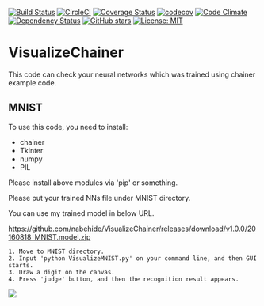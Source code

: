 [![Build Status](https://travis-ci.org/nabehide/VisualizeChainer.svg?branch=travis)](https://travis-ci.org/nabehide/VisualizeChainer)
[![CircleCI](https://circleci.com/gh/nabehide/VisualizeChainer.svg?style=svg)](https://circleci.com/gh/nabehide/VisualizeChainer)
[![Coverage Status](https://coveralls.io/repos/github/nabehide/VisualizeChainer/badge.svg?branch=master)](https://coveralls.io/github/nabehide/VisualizeChainer?branch=master)
[![codecov](https://codecov.io/gh/nabehide/VisualizeChainer/branch/master/graph/badge.svg)](https://codecov.io/gh/nabehide/VisualizeChainer)
[![Code Climate](https://codeclimate.com/github/nabehide/VisualizeChainer.png)](https://codeclimate.com/github/nabehide/VisualizeChainer)
[![Dependency Status](https://gemnasium.com/badges/github.com/nabehide/VisualizeChainer.svg)](https://gemnasium.com/github.com/nabehide/VisualizeChainer)
[![GitHub stars](https://img.shields.io/github/stars/nabehide/VisualizeChainer.svg)](https://github.com/nabehide/VisualizeChainer/stargazers)
[![License: MIT](https://img.shields.io/badge/License-MIT-blue.svg)](https://opensource.org/licenses/MIT)

# VisualizeChainer
This code can check your neural networks which was trained using chainer example code.

## MNIST
To use this code, you need to install:
 - chainer
 - Tkinter
 - numpy
 - PIL

Please install above modules via 'pip' or something.

Please put your trained NNs file under MNIST directory.

You can use my trained model in below URL.

https://github.com/nabehide/VisualizeChainer/releases/download/v1.0.0/20160818_MNIST.model.zip

    1. Move to MNIST directory.
    2. Input 'python VisualizeMNIST.py' on your command line, and then GUI starts.
    3. Draw a digit on the canvas.
    4. Press 'judge' button, and then the recognition result appears.

![](https://qiita-image-store.s3.amazonaws.com/0/136986/2dbc97c6-1f41-e511-a9f7-5af29b662e63.png)

